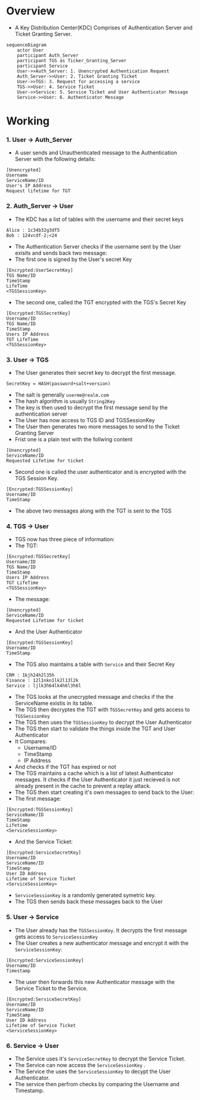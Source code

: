 # Overview
- A Key Distribution Center(KDC) Comprises of Authentication Server and Ticket Granting Server.
```mermaid
sequenceDiagram
	actor User
	participant Auth_Server
	participant TGS as Ticker_Granting_Server
	participant Service
	User->>Auth_Server: 1. Unencrypted Authentication Request
	Auth_Server->>User: 2. Ticket Granting Ticket
	User->>TGS: 3. Request for accessing a service
	TGS->>User: 4. Service Ticket
	User->>Service: 5. Service Ticket and User Authenticator Message
	Service->>User: 6. Authenticator Message
```
# Working
### 1. User -> Auth_Server
- A user sends and Unauthenticated message to the Authentication Server with the following details:
```
[Unencrypted]
Username
ServiceName/ID
User's IP Address
Request lifetime for TGT
```
### 2. Auth_Server -> User
- The KDC has a list of tables with the username and their secret keys
```
Alice : 1c34b32g3df5
Bob : 124vcdf-2;<24
```
- The Authentication Server checks if the username sent by the User exisits and sends back two message:
- The first one is signed by the User's secret Key
```
[Encrypted:UserSecretKey]
TGS Name/ID
TimeStamp
LifeTime
<TGSSessionKey>
```
- The second one, called the TGT encrypted with the TGS's Secret Key
```
[Encrypted:TGSSecretKey]
Username/ID
TGS Name/ID
TimeStamp
Users IP Address
TGT LifeTime
<TGSSessionKey>
```
### 3. User -> TGS
- The User generates their secret key to decrypt the first message.
```
SecretKey = HASH(password+salt+version)
```
- The salt is generally `userme@realm.com`
- The hash algorithm is usually `String2Key`
- The key is then used to decrypt the first message send by the authentication server
- The User has now access to TGS ID and TGSSessionKey
- The User then generates two more messages to send to the Ticket Granting Server
- Frist one is a plain text with the follwing content
```
[Unencrypted]
ServiceName/ID
Requested Lifetime for ticket
```
- Second one is called the user authenticator and is encrypted with the TGS Session Key.
```
[Encrypted:TGSSessionKey]
Username/ID
TimeStamp
```
- The above two messages along with the TGT is sent to the TGS
### 4. TGS -> User
- TGS now has three piece of information:
- The TGT:
```
[Encrypted:TGSSecretKey]
Username/ID
TGS Name/ID
TimeStamp
Users IP Address
TGT LifeTime
<TGSSessionKey>
```
- The message:
```
[Unencrypted]
ServiceName/ID
Requested Lifetime for ticket
```
- And the User Authenticator
```
[Encrypted:TGSSessionKey]
Username/ID
TimeStamp
```
- The TGS also maintains a table with `Service` and their Secret Key
```
CRM : 1kjh24h2l35h
Finance : 12l1nkn1lk2l13l2k
Service : ljlk3h64lk4h6l3h6l
```
- The TGS looks at the unecrypted message and checks if the the ServiceName existis in its table.
- The TGS then decryptes the TGT with `TGSSecretKey` and gets access to `TGSSessionKey`
- The TGS then uses the `TGSSessionKey` to  decrypt the User Authenticator
- The TGS then start to validate the things inside the TGT and User Authenticator
- It Compares:
	- Username/ID
	- TimeStamp
	- IP Address
- And checks if the TGT has expired or not
- The TGS maintains a cache which is a list of latest Authenticator messages. It checks if the User Authenticator it just recieved is not already present in the cache to prevent a replay attack.
- The TGS then start creating it's own messages to send back to the User:
- The first message:
```
[Encrypted:TGSSessionKey]
ServiceName/ID
TimeStamp
Lifetime
<ServiceSessionKey>
```
- And the Service Ticket:
```
[Encrypted:ServiceSecretKey]
Username/ID
ServiceName/ID
TimeStamp
User ID Address
Lifetime of Service Ticket
<ServiceSessionKey>
```
- `ServiceSessionKey` is a randomly generated symetric key.
- The TGS then sends back these messages back to the User
### 5. User -> Service
- The User already has the `TGSSessionKey`. It decrypts the first message gets access to `ServiceSessionKey`
- The User creates a new authenticator message and encrypt it with the `ServiceSessionKey`:
```
[Encrypted:ServiceSessionKey]
Username/ID
Timestamp
```
- The user then forwards this new Authenticator message with the Service Ticket to the Service.
```
[Encrypted:ServiceSecretKey]
Username/ID
ServiceName/ID
TimeStamp
User ID Address
Lifetime of Service Ticket
<ServiceSessionKey>
```
### 6. Service -> User
- The Service uses it's `ServiceSecretKey` to decrypt the Service Ticket.
- The Service can now access the `ServiceSessionKey` .
- The Service the uses the `ServiceSessionKey` to decypt the User Authenticator.
- The service then perfrom checks by comparing the Username and Timestamp.